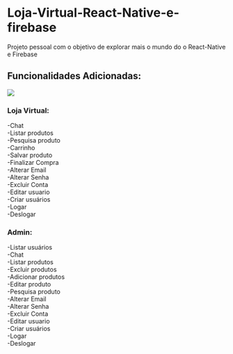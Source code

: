 # Loja-Virtual-React-Native-e-firebase
Projeto pessoal com o objetivo de explorar mais o mundo do o React-Native e Firebase 


## Funcionalidades Adicionadas:

![](./static/20200830-190952.gif)


### Loja Virtual:
-Chat <br />
-Listar produtos<br />
-Pesquisa produto<br />
-Carrinho<br />
-Salvar produto<br />
-Finalizar Compra<br />
-Alterar Email<br />
-Alterar Senha<br />
-Excluir Conta<br />
-Editar usuario<br />
-Criar usuários<br />
-Logar<br />
-Deslogar<br />


### Admin:<br />
-Listar usuários<br />
-Chat<br />
-Listar produtos<br />
-Excluir produtos<br />
-Adicionar produtos<br />
-Editar produto<br />
-Pesquisa produto<br />
-Alterar Email<br />
-Alterar Senha<br />
-Excluir Conta<br />
-Editar usuario<br />
-Criar usuários<br />
-Logar<br />
-Deslogar<br />


